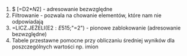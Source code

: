 1. $ [=D2*$N$2] - adresowanie bezwzględne
2. Filtrowanie - pozwala na chowanie elementów, które nam nie odpowiadają
3. =LICZ.JEŻELI(E$2:E$515;"=2") - pionowe zablokowanie (adresowanie bezwzględne)
4. Tabele przestawne pomocne przy obliczaniu średniej wyników dla poszczególnych wartości np. imion
